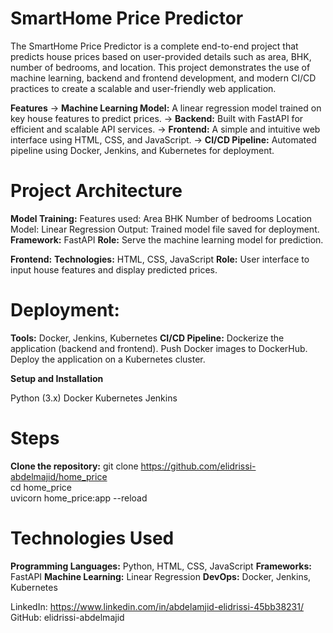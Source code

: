 # SmartHome Price Predictor

The SmartHome Price Predictor is a complete end-to-end project that predicts house prices based on user-provided details such as area, BHK, number of bedrooms, and location. This project demonstrates the use of machine learning, backend and frontend development, and modern CI/CD practices to create a scalable and user-friendly web application.

**Features**
 -> **Machine Learning Model:** A linear regression model trained on key house features to predict prices.
->  **Backend:** Built with FastAPI for efficient and scalable API services.
-> **Frontend:**  A simple and intuitive web interface using HTML, CSS, and JavaScript.
-> **CI/CD Pipeline:** Automated pipeline using Docker, Jenkins, and Kubernetes for deployment.

# Project Architecture
**Model Training:**
  Features used:
      Area
      BHK
      Number of bedrooms
      Location
  Model: Linear Regression
  Output: Trained model file saved for deployment.
**Framework:** FastAPI
**Role:** Serve the machine learning model for prediction.

**Frontend:**
    **Technologies:** HTML, CSS, JavaScript
    **Role:** User interface to input house features and display predicted prices.

# Deployment:

**Tools:** Docker, Jenkins, Kubernetes
**CI/CD Pipeline:**
    Dockerize the application (backend and frontend).
    Push Docker images to DockerHub.
    Deploy the application on a Kubernetes cluster.

**Setup and Installation**

Python (3.x)
Docker
Kubernetes
Jenkins


# Steps
**Clone the repository:**
git clone https://github.com/elidrissi-abdelmajid/home_price  
cd home_price  
uvicorn home_price:app --reload

# Technologies Used
**Programming Languages:** Python, HTML, CSS, JavaScript
**Frameworks:** FastAPI
**Machine Learning:** Linear Regression
**DevOps:** Docker, Jenkins, Kubernetes


LinkedIn: https://www.linkedin.com/in/abdelamjid-elidrissi-45bb38231/
GitHub: elidrissi-abdelmajid
